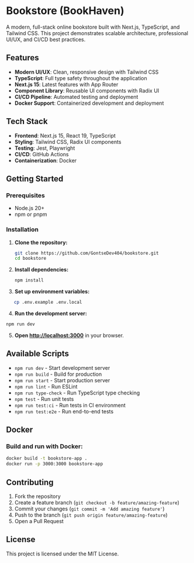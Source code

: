 # Bookstore (BookHaven)

A modern, full-stack online bookstore built with Next.js, TypeScript, and Tailwind CSS. This project demonstrates scalable architecture, professional UI/UX, and CI/CD best practices.

## Features

- **Modern UI/UX**: Clean, responsive design with Tailwind CSS
- **TypeScript**: Full type safety throughout the application
- **Next.js 15**: Latest features with App Router
- **Component Library**: Reusable UI components with Radix UI
- **CI/CD Pipeline**: Automated testing and deployment
- **Docker Support**: Containerized development and deployment

## Tech Stack

- **Frontend**: Next.js 15, React 19, TypeScript
- **Styling**: Tailwind CSS, Radix UI components
- **Testing**: Jest, Playwright
- **CI/CD**: GitHub Actions
- **Containerization**: Docker

## Getting Started

### Prerequisites

- Node.js 20+
- npm or pnpm

### Installation

1. **Clone the repository:**
   ```bash
   git clone https://github.com/GontseDev404/bookstore.git
   cd bookstore
   ```

2. **Install dependencies:**
   ```bash
   npm install
   ```

3. **Set up environment variables:**
```bash
   cp .env.example .env.local
```

4. **Run the development server:**
```bash
npm run dev
```

5. **Open [http://localhost:3000](http://localhost:3000)** in your browser.

## Available Scripts

- `npm run dev` - Start development server
- `npm run build` - Build for production
- `npm run start` - Start production server
- `npm run lint` - Run ESLint
- `npm run type-check` - Run TypeScript type checking
- `npm test` - Run unit tests
- `npm run test:ci` - Run tests in CI environment
- `npm run test:e2e` - Run end-to-end tests

## Docker

### Build and run with Docker:

```bash
docker build -t bookstore-app .
docker run -p 3000:3000 bookstore-app
```

## Contributing

1. Fork the repository
2. Create a feature branch (`git checkout -b feature/amazing-feature`)
3. Commit your changes (`git commit -m 'Add amazing feature'`)
4. Push to the branch (`git push origin feature/amazing-feature`)
5. Open a Pull Request

## License

This project is licensed under the MIT License. 